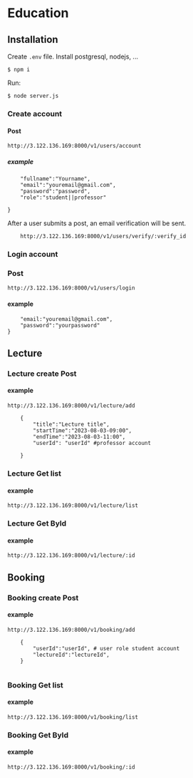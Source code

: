 # Education

## Installation
Create `.env` file.
Install postgresql, nodejs, ...

```shell
$ npm i
```

Run:
```shell
$ node server.js
```



### Create account
#### Post 
````http://3.122.136.169:8000/v1/users/account````
##### example
```{
    "fullname":"Yourname",
    "email":"youremail@gmail.com",
    "password":"password",
    "role":"student||professor"

}
```
After a user submits a post, an email verification will be sent.
```
    http://3.122.136.169:8000/v1/users/verify/:verify_id
```

### Login account 
### Post 
```http://3.122.136.169:8000/v1/users/login```
#### example 
```{
    "email:"youremail@gmail.com",
    "password":"yourpassword"
}
```

## Lecture
### Lecture create Post

#### example

```http://3.122.136.169:8000/v1/lecture/add```

```
    {
        "title":"Lecture title",
        "startTime":"2023-08-03-09:00",
        "endTime":"2023-08-03-11:00",
        "userId": "userId" #professor account

    }
```

### Lecture Get list 
#### example 

```http://3.122.136.169:8000/v1/lecture/list```


### Lecture Get ById  

#### example

```http://3.122.136.169:8000/v1/lecture/:id```


## Booking

### Booking create Post

#### example 
```http://3.122.136.169:8000/v1/booking/add```

```
    {
        "userId":"userId", # user role student account
        "lectureId":"lectureId",
    }
    
```

### Booking Get list

#### example 
```http://3.122.136.169:8000/v1/booking/list```


### Booking Get ById

#### example

```http://3.122.136.169:8000/v1/booking/:id```

